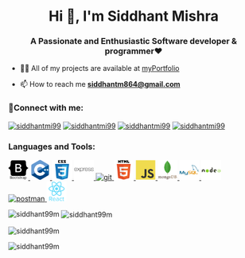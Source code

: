 <h1 align="center">Hi 👋, I'm Siddhant Mishra</h1>
<h3 align="center">A Passionate and Enthusiastic Software developer & programmer❤️</h3>

- 👨‍💻 All of my projects are available at [myPortfolio](https://my-react-portfolio-gamma.vercel.app/)

- 📫 How to reach me **siddhantm864@gmail.com**

<h3 align="left">🤝Connect with me:</h3>
<p align="left">
<a href="https://twitter.com/siddhantmi99" target="blank"><img align="center" src="https://raw.githubusercontent.com/rahuldkjain/github-profile-readme-generator/master/src/images/icons/Social/twitter.svg" alt="siddhantmi99" height="30" width="40" /></a>
<a href="https://linkedin.com/in/siddhantmi99" target="blank"><img align="center" src="https://raw.githubusercontent.com/rahuldkjain/github-profile-readme-generator/master/src/images/icons/Social/linked-in-alt.svg" alt="siddhantmi99" height="30" width="40" /></a>
<a href="https://fb.com/siddhantmi99" target="blank"><img align="center" src="https://raw.githubusercontent.com/rahuldkjain/github-profile-readme-generator/master/src/images/icons/Social/facebook.svg" alt="siddhantmi99" height="30" width="40" /></a>
<a href="https://instagram.com/siddhantmi99" target="blank"><img align="center" src="https://raw.githubusercontent.com/rahuldkjain/github-profile-readme-generator/master/src/images/icons/Social/instagram.svg" alt="siddhantmi99" height="30" width="40" /></a>
<!--
<a href="https://www.codechef.com/users/siddhantm_99" target="blank"><img align="center" src="https://cdn.jsdelivr.net/npm/simple-icons@3.1.0/icons/codechef.svg" alt="siddhantm_99" height="30" width="40" /></a> 
<a href="https://www.hackerrank.com/siddhantm864" target="blank"><img align="center" src="https://raw.githubusercontent.com/rahuldkjain/github-profile-readme-generator/master/src/images/icons/Social/hackerrank.svg" alt="siddhantm864" height="30" width="40" /></a>
<a href="https://codeforces.com/profile/siddhantm_99" target="blank"><img align="center" src="https://raw.githubusercontent.com/rahuldkjain/github-profile-readme-generator/master/src/images/icons/Social/codeforces.svg" alt="siddhantm_99" height="30" width="40" /></a>
<a href="https://www.leetcode.com/siddhantm864" target="blank"><img align="center" src="https://raw.githubusercontent.com/rahuldkjain/github-profile-readme-generator/master/src/images/icons/Social/leet-code.svg" alt="siddhantm864" height="30" width="40" /></a>
<a href="https://auth.geeksforgeeks.org/user/siddhantm864" target="blank"><img align="center" src="https://raw.githubusercontent.com/rahuldkjain/github-profile-readme-generator/master/src/images/icons/Social/geeks-for-geeks.svg" alt="siddhantm864" height="30" width="40" /></a>
-->
</p>

<h3 align="left">Languages and Tools:</h3>
<p align="left"> <a href="https://getbootstrap.com" target="_blank" rel="noreferrer"> <img src="https://raw.githubusercontent.com/devicons/devicon/master/icons/bootstrap/bootstrap-plain-wordmark.svg" alt="bootstrap" width="40" height="40"/> </a> <a href="https://www.w3schools.com/cpp/" target="_blank" rel="noreferrer"> <img src="https://raw.githubusercontent.com/devicons/devicon/master/icons/cplusplus/cplusplus-original.svg" alt="cplusplus" width="40" height="40"/> </a> <a href="https://www.w3schools.com/css/" target="_blank" rel="noreferrer"> <img src="https://raw.githubusercontent.com/devicons/devicon/master/icons/css3/css3-original-wordmark.svg" alt="css3" width="40" height="40"/> </a> <a href="https://expressjs.com" target="_blank" rel="noreferrer"> <img src="https://raw.githubusercontent.com/devicons/devicon/master/icons/express/express-original-wordmark.svg" alt="express" width="40" height="40"/> </a> <a href="https://git-scm.com/" target="_blank" rel="noreferrer"> <img src="https://www.vectorlogo.zone/logos/git-scm/git-scm-icon.svg" alt="git" width="40" height="40"/> </a> <a href="https://www.w3.org/html/" target="_blank" rel="noreferrer"> <img src="https://raw.githubusercontent.com/devicons/devicon/master/icons/html5/html5-original-wordmark.svg" alt="html5" width="40" height="40"/> </a> <a href="https://developer.mozilla.org/en-US/docs/Web/JavaScript" target="_blank" rel="noreferrer"> <img src="https://raw.githubusercontent.com/devicons/devicon/master/icons/javascript/javascript-original.svg" alt="javascript" width="40" height="40"/> </a> <a href="https://www.mongodb.com/" target="_blank" rel="noreferrer"> <img src="https://raw.githubusercontent.com/devicons/devicon/master/icons/mongodb/mongodb-original-wordmark.svg" alt="mongodb" width="40" height="40"/> </a> <a href="https://www.mysql.com/" target="_blank" rel="noreferrer"> <img src="https://raw.githubusercontent.com/devicons/devicon/master/icons/mysql/mysql-original-wordmark.svg" alt="mysql" width="40" height="40"/> </a> <a href="https://nodejs.org" target="_blank" rel="noreferrer"> <img src="https://raw.githubusercontent.com/devicons/devicon/master/icons/nodejs/nodejs-original-wordmark.svg" alt="nodejs" width="40" height="40"/> </a> <a href="https://postman.com" target="_blank" rel="noreferrer"> <img src="https://www.vectorlogo.zone/logos/getpostman/getpostman-icon.svg" alt="postman" width="40" height="40"/> </a> <a href="https://reactjs.org/" target="_blank" rel="noreferrer"> <img src="https://raw.githubusercontent.com/devicons/devicon/master/icons/react/react-original-wordmark.svg" alt="react" width="40" height="40"/> </a> </p>

<p><img align="left" src="https://github-readme-stats.vercel.app/api/top-langs?username=siddhant99m&show_icons=true&locale=en&layout=compact" alt="siddhant99m" /></p>

<p>&nbsp;<img align="center" src="https://github-readme-stats.vercel.app/api?username=siddhant99m&show_icons=true&locale=en" alt="siddhant99m" /></p>

<p><img align="center" src="https://github-readme-streak-stats.herokuapp.com/?user=siddhant99m&" alt="siddhant99m" /></p>

<p align="left"> <img src="https://komarev.com/ghpvc/?username=siddhant99m&label=Profile%20views&color=0e75b6&style=flat" alt="siddhant99m" /> </p>
